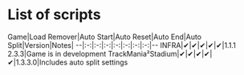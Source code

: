 ﻿# List of scripts
Game|Load Remover|Auto Start|Auto Reset|Auto End|Auto Split|Version|Notes|
--|:-:|:-:|:-:|:-:|:-:|:-:|:-:|--
INFRA|✔|✔|✔|✔|✔|1.1.1<br>2.3.3|Game is in development
TrackMania²Stadium|✔|✔|✔|✔|✔|1.3.3.0|Includes auto split settings